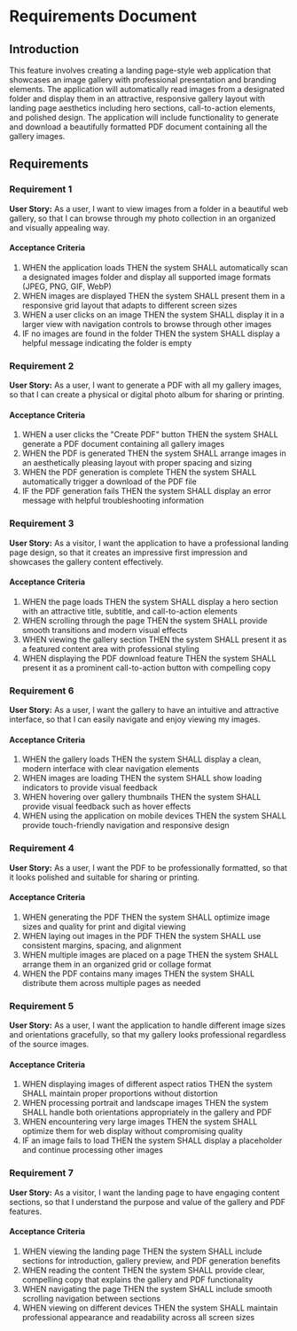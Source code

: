 # Requirements Document

## Introduction

This feature involves creating a landing page-style web application that showcases an image gallery with professional presentation and branding elements. The application will automatically read images from a designated folder and display them in an attractive, responsive gallery layout with landing page aesthetics including hero sections, call-to-action elements, and polished design. The application will include functionality to generate and download a beautifully formatted PDF document containing all the gallery images.

## Requirements

### Requirement 1

**User Story:** As a user, I want to view images from a folder in a beautiful web gallery, so that I can browse through my photo collection in an organized and visually appealing way.

#### Acceptance Criteria

1. WHEN the application loads THEN the system SHALL automatically scan a designated images folder and display all supported image formats (JPEG, PNG, GIF, WebP)
2. WHEN images are displayed THEN the system SHALL present them in a responsive grid layout that adapts to different screen sizes
3. WHEN a user clicks on an image THEN the system SHALL display it in a larger view with navigation controls to browse through other images
4. IF no images are found in the folder THEN the system SHALL display a helpful message indicating the folder is empty

### Requirement 2

**User Story:** As a user, I want to generate a PDF with all my gallery images, so that I can create a physical or digital photo album for sharing or printing.

#### Acceptance Criteria

1. WHEN a user clicks the "Create PDF" button THEN the system SHALL generate a PDF document containing all gallery images
2. WHEN the PDF is generated THEN the system SHALL arrange images in an aesthetically pleasing layout with proper spacing and sizing
3. WHEN the PDF generation is complete THEN the system SHALL automatically trigger a download of the PDF file
4. IF the PDF generation fails THEN the system SHALL display an error message with helpful troubleshooting information

### Requirement 3

**User Story:** As a visitor, I want the application to have a professional landing page design, so that it creates an impressive first impression and showcases the gallery content effectively.

#### Acceptance Criteria

1. WHEN the page loads THEN the system SHALL display a hero section with an attractive title, subtitle, and call-to-action elements
2. WHEN scrolling through the page THEN the system SHALL provide smooth transitions and modern visual effects
3. WHEN viewing the gallery section THEN the system SHALL present it as a featured content area with professional styling
4. WHEN displaying the PDF download feature THEN the system SHALL present it as a prominent call-to-action button with compelling copy

### Requirement 6

**User Story:** As a user, I want the gallery to have an intuitive and attractive interface, so that I can easily navigate and enjoy viewing my images.

#### Acceptance Criteria

1. WHEN the gallery loads THEN the system SHALL display a clean, modern interface with clear navigation elements
2. WHEN images are loading THEN the system SHALL show loading indicators to provide visual feedback
3. WHEN hovering over gallery thumbnails THEN the system SHALL provide visual feedback such as hover effects
4. WHEN using the application on mobile devices THEN the system SHALL provide touch-friendly navigation and responsive design

### Requirement 4

**User Story:** As a user, I want the PDF to be professionally formatted, so that it looks polished and suitable for sharing or printing.

#### Acceptance Criteria

1. WHEN generating the PDF THEN the system SHALL optimize image sizes and quality for print and digital viewing
2. WHEN laying out images in the PDF THEN the system SHALL use consistent margins, spacing, and alignment
3. WHEN multiple images are placed on a page THEN the system SHALL arrange them in an organized grid or collage format
4. WHEN the PDF contains many images THEN the system SHALL distribute them across multiple pages as needed

### Requirement 5

**User Story:** As a user, I want the application to handle different image sizes and orientations gracefully, so that my gallery looks professional regardless of the source images.

#### Acceptance Criteria

1. WHEN displaying images of different aspect ratios THEN the system SHALL maintain proper proportions without distortion
2. WHEN processing portrait and landscape images THEN the system SHALL handle both orientations appropriately in the gallery and PDF
3. WHEN encountering very large images THEN the system SHALL optimize them for web display without compromising quality
4. IF an image fails to load THEN the system SHALL display a placeholder and continue processing other images

### Requirement 7

**User Story:** As a visitor, I want the landing page to have engaging content sections, so that I understand the purpose and value of the gallery and PDF features.

#### Acceptance Criteria

1. WHEN viewing the landing page THEN the system SHALL include sections for introduction, gallery preview, and PDF generation benefits
2. WHEN reading the content THEN the system SHALL provide clear, compelling copy that explains the gallery and PDF functionality
3. WHEN navigating the page THEN the system SHALL include smooth scrolling navigation between sections
4. WHEN viewing on different devices THEN the system SHALL maintain professional appearance and readability across all screen sizes